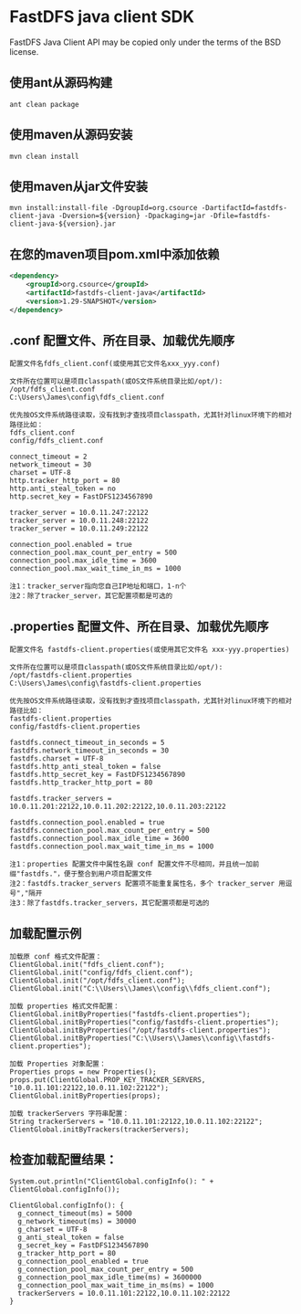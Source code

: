 
# FastDFS java client SDK

FastDFS Java Client API may be copied only under the terms of the BSD license.

## 使用ant从源码构建

```
ant clean package
```

## 使用maven从源码安装

```
mvn clean install
```

## 使用maven从jar文件安装
```
mvn install:install-file -DgroupId=org.csource -DartifactId=fastdfs-client-java -Dversion=${version} -Dpackaging=jar -Dfile=fastdfs-client-java-${version}.jar
```

## 在您的maven项目pom.xml中添加依赖

```xml
<dependency>
    <groupId>org.csource</groupId>
    <artifactId>fastdfs-client-java</artifactId>
    <version>1.29-SNAPSHOT</version>
</dependency>
```

## .conf 配置文件、所在目录、加载优先顺序

    配置文件名fdfs_client.conf(或使用其它文件名xxx_yyy.conf)
    
    文件所在位置可以是项目classpath(或OS文件系统目录比如/opt/):
    /opt/fdfs_client.conf
    C:\Users\James\config\fdfs_client.conf
    
    优先按OS文件系统路径读取，没有找到才查找项目classpath，尤其针对linux环境下的相对路径比如：
    fdfs_client.conf
    config/fdfs_client.conf

```
connect_timeout = 2
network_timeout = 30
charset = UTF-8
http.tracker_http_port = 80
http.anti_steal_token = no
http.secret_key = FastDFS1234567890

tracker_server = 10.0.11.247:22122
tracker_server = 10.0.11.248:22122
tracker_server = 10.0.11.249:22122

connection_pool.enabled = true
connection_pool.max_count_per_entry = 500
connection_pool.max_idle_time = 3600
connection_pool.max_wait_time_in_ms = 1000
```

    注1：tracker_server指向您自己IP地址和端口，1-n个
    注2：除了tracker_server，其它配置项都是可选的


## .properties 配置文件、所在目录、加载优先顺序

    配置文件名 fastdfs-client.properties(或使用其它文件名 xxx-yyy.properties)
    
    文件所在位置可以是项目classpath(或OS文件系统目录比如/opt/):
    /opt/fastdfs-client.properties
    C:\Users\James\config\fastdfs-client.properties
    
    优先按OS文件系统路径读取，没有找到才查找项目classpath，尤其针对linux环境下的相对路径比如：
    fastdfs-client.properties
    config/fastdfs-client.properties

```
fastdfs.connect_timeout_in_seconds = 5
fastdfs.network_timeout_in_seconds = 30
fastdfs.charset = UTF-8
fastdfs.http_anti_steal_token = false
fastdfs.http_secret_key = FastDFS1234567890
fastdfs.http_tracker_http_port = 80

fastdfs.tracker_servers = 10.0.11.201:22122,10.0.11.202:22122,10.0.11.203:22122

fastdfs.connection_pool.enabled = true
fastdfs.connection_pool.max_count_per_entry = 500
fastdfs.connection_pool.max_idle_time = 3600
fastdfs.connection_pool.max_wait_time_in_ms = 1000
```

    注1：properties 配置文件中属性名跟 conf 配置文件不尽相同，并且统一加前缀"fastdfs."，便于整合到用户项目配置文件
    注2：fastdfs.tracker_servers 配置项不能重复属性名，多个 tracker_server 用逗号","隔开
    注3：除了fastdfs.tracker_servers，其它配置项都是可选的


## 加载配置示例

    加载原 conf 格式文件配置：
    ClientGlobal.init("fdfs_client.conf");
    ClientGlobal.init("config/fdfs_client.conf");
    ClientGlobal.init("/opt/fdfs_client.conf");
    ClientGlobal.init("C:\\Users\\James\\config\\fdfs_client.conf");

    加载 properties 格式文件配置：
    ClientGlobal.initByProperties("fastdfs-client.properties");
    ClientGlobal.initByProperties("config/fastdfs-client.properties");
    ClientGlobal.initByProperties("/opt/fastdfs-client.properties");
    ClientGlobal.initByProperties("C:\\Users\\James\\config\\fastdfs-client.properties");

    加载 Properties 对象配置：
    Properties props = new Properties();
    props.put(ClientGlobal.PROP_KEY_TRACKER_SERVERS, "10.0.11.101:22122,10.0.11.102:22122");
    ClientGlobal.initByProperties(props);

    加载 trackerServers 字符串配置：
    String trackerServers = "10.0.11.101:22122,10.0.11.102:22122";
    ClientGlobal.initByTrackers(trackerServers);


## 检查加载配置结果：
    
    System.out.println("ClientGlobal.configInfo(): " + ClientGlobal.configInfo());
```
ClientGlobal.configInfo(): {
  g_connect_timeout(ms) = 5000
  g_network_timeout(ms) = 30000
  g_charset = UTF-8
  g_anti_steal_token = false
  g_secret_key = FastDFS1234567890
  g_tracker_http_port = 80
  g_connection_pool_enabled = true
  g_connection_pool_max_count_per_entry = 500
  g_connection_pool_max_idle_time(ms) = 3600000
  g_connection_pool_max_wait_time_in_ms(ms) = 1000
  trackerServers = 10.0.11.101:22122,10.0.11.102:22122
}
```
